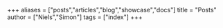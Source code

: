 +++
aliases = ["posts","articles","blog","showcase","docs"]
title = "Posts"
author = ["Niels","Simon"]
tags = ["index"]
+++
